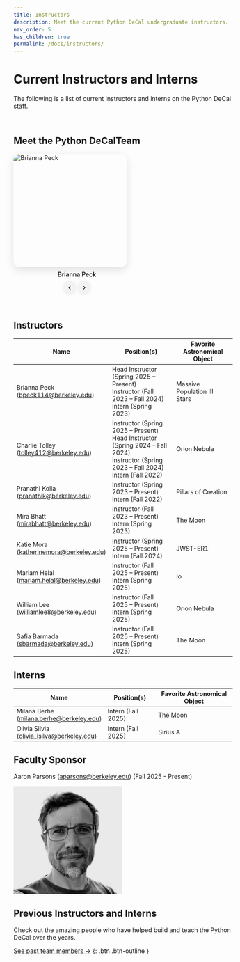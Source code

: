 ```yaml
---
title: Instructors
description: Meet the current Python DeCal undergraduate instructors.
nav_order: 5
has_children: true
permalink: /docs/instructors/
---
```


# Current Instructors and Interns

The following is a list of current instructors and interns on the Python DeCal staff. 

<div class="photo-rotator-wrap">
  <h2>Meet the Python DeCalTeam</h2>

  <div class="photo-rotator" id="rotator-team" data-interval="3500" aria-live="polite">
    <!-- Headshots (all instructors + interns) -->
    <img src="/assets/images/staff-photos/brianna.png"  alt="Brianna Peck"  data-name="Brianna Peck"  class="active">
    <img src="/assets/images/staff-photos/milanaphotohi.JPG"  alt="Milana Berhe"  data-name="Milana Berhe">
  </div>

  <!-- Caption updates automatically -->
  <div class="rotator-caption" id="rotator-team-caption">Brianna Peck</div>

  <div class="rotator-controls">
    <button class="rotator-btn" data-target="rotator-team" data-action="prev" aria-label="Previous photo">‹</button>
    <button class="rotator-btn" data-target="rotator-team" data-action="next" aria-label="Next photo">›</button>
  </div>
</div>

## Instructors

| Name           | Position(s)                                                         | Favorite Astronomical Object |
|----------------|---------------------------------------------------------------------|------------------------------|
| Brianna Peck<br>(bpeck114@berkeley.edu)| Head Instructor (Spring 2025 – Present)<br> Instructor (Fall 2023 – Fall 2024)<br>Intern (Spring 2023) | Massive Population III Stars |
| Charlie Tolley<br>(tolley412@berkeley.edu)| Instructor (Spring 2025 – Present)<br>Head Instructor (Spring 2024 – Fall 2024)<br>Instructor (Spring 2023 – Fall 2024)<br>Intern (Fall 2022)| Orion Nebula |
| Pranathi Kolla<br>(pranathik@berkeley.edu)| Instructor (Spring 2023 – Present)<br>Intern (Fall 2022)| Pillars of Creation |
| Mira Bhatt<br>(mirabhatt@berkeley.edu)| Instructor (Fall 2023 – Present)<br>Intern (Spring 2023)| The Moon |
| Katie Mora<br>(katherinemora@berkeley.edu)| Instructor (Spring 2025 – Present)<br>Intern (Fall 2024)| JWST-ER1 |
| Mariam Helal<br>(mariam.helal@berkeley.edu)| Instructor (Fall 2025 – Present)<br>Intern (Spring 2025)| Io |
| William Lee<br>(williamlee8@berkeley.edu)| Instructor (Fall 2025 – Present)<br>Intern (Spring 2025)| Orion Nebula |
| Safia Barmada<br>(sbarmada@berkeley.edu)| Instructor (Fall 2025 – Present)<br>Intern (Spring 2025)| The Moon |

## Interns

| Name          | Position(s)        | Favorite Astronomical Object |
|---------------|--------------------|------------------------------|
| Milana Berhe<br>(milana.berhe@berkeley.edu)| Intern (Fall 2025)| The Moon |
| Olivia Silvia<br>(olivia_lsilva@berkeley.edu)| Intern (Fall 2025)| Sirius A |

## Faculty Sponsor

Aaron Parsons (aparsons@berkeley.edu)
(Fall 2025 - Present)

<img src="/assets/images/aaron_parsons.png" alt="Photo of Aaron Parsons" width="250">

## Previous Instructors and Interns

Check out the amazing people who have helped build and teach the Python DeCal over the years. 

[See past team members →](docs/instructors/previous-instructors.md)
{: .btn .btn-outline }

<style>
.photo-rotator-wrap { display:inline-block; margin:1rem 0 2rem; }
.photo-rotator { position:relative; width:260px; height:260px; overflow:hidden; border-radius:14px; box-shadow:0 6px 20px rgba(0,0,0,.12); }
.photo-rotator img { position:absolute; inset:0; width:100%; height:100%; object-fit:cover; opacity:0; transition:opacity .4s ease; }
.photo-rotator img.active { opacity:1; }
.rotator-caption { margin-top:.5rem; text-align:center; font-weight:600; }
.rotator-controls { display:flex; gap:.5rem; justify-content:center; margin-top:.4rem; }
.rotator-btn { border:0; padding:.3rem .6rem; border-radius:999px; box-shadow:0 2px 8px rgba(0,0,0,.1); cursor:pointer; background:#f2f2f2; font-size:1.2rem; line-height:1; }
.rotator-btn:hover { background:#e8e8e8; }
@media (max-width:500px){ .photo-rotator{ width:100%; height:220px; } }
</style>

<script>
(function () {
  function makeRotator(root, captionEl) {
    const imgs = Array.from(root.querySelectorAll('img'));
    if (!imgs.length) return;
    let i = imgs.findIndex(img => img.classList.contains('active'));
    if (i < 0) { i = 0; imgs[0].classList.add('active'); }
    const intervalMs = parseInt(root.getAttribute('data-interval') || '3500', 10);

    function setCaption() {
      if (!captionEl) return;
      const name = imgs[i].getAttribute('data-name') || imgs[i].alt || '';
      captionEl.textContent = name;
    }

    function show(idx) {
      imgs[i].classList.remove('active');
      i = (idx + imgs.length) % imgs.length;
      imgs[i].classList.add('active');
      setCaption();
    }
    function next() { show(i + 1); }
    function prev() { show(i - 1); }

    let timer = setInterval(next, intervalMs);
    function stop() { clearInterval(timer); }
    function start() { timer = setInterval(next, intervalMs); }

    root.addEventListener('mouseenter', stop);
    root.addEventListener('mouseleave', start);

    // basic keyboard support
    root.tabIndex = 0;
    root.addEventListener('keydown', (e) => {
      if (e.key === 'ArrowRight') next();
      if (e.key === 'ArrowLeft')  prev();
    });

    setCaption();
    return { next, prev };
  }

  const rotators = {};
  document.querySelectorAll('.photo-rotator').forEach(r => {
    const caption = document.getElementById(r.id + '-caption');
    rotators[r.id] = makeRotator(r, caption);
  });

  document.querySelectorAll('.rotator-btn').forEach(btn => {
    const tgt = btn.getAttribute('data-target');
    const action = btn.getAttribute('data-action');
    btn.addEventListener('click', () => {
      const r = rotators[tgt];
      if (!r) return;
      if (action === 'next') r.next();
      if (action === 'prev') r.prev();
    });
  });
})();
</script>
